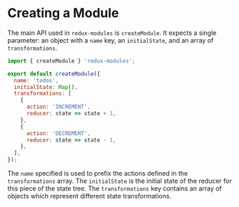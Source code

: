 # Creating a Module

The main API used in `redux-modules` is `createModule`. It expects a single parameter: an object with a `name` key, an `initialState`, and an array of `transformations`.

```js
import { createModule } 'redux-modules';

export default createModule({
  name: 'todos',
  initialState: Map(),
  transformations: [
    {
      action: 'INCREMENT',
      reducer: state => state + 1,
    },
    {
      action: 'DECREMENT',
      reducer: state => state - 1,
    },
  ],
});
```

The `name` specified is used to prefix the actions defined in the `transformations` array. The `initialState` is the initial state of the reducer for this piece of the state tree. The `transformations` key contains an array of objects which represent different state transformations.